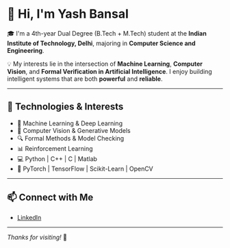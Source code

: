 # 👋 Hi, I'm Yash Bansal

🎓 I'm a 4th-year Dual Degree (B.Tech + M.Tech) student at the **Indian Institute of Technology, Delhi**, majoring in **Computer Science and Engineering**.

💡 My interests lie in the intersection of **Machine Learning**, **Computer Vision**, and **Formal Verification in Artificial Intelligence**. I enjoy building intelligent systems that are both **powerful** and **reliable**.

---

## 🔧 Technologies & Interests

- 🤖 Machine Learning & Deep Learning  
- 🧠 Computer Vision & Generative Models  
- 🔍 Formal Methods & Model Checking  
- 📊 Reinforcement Learning  
- 💻 Python | C++ | C | Matlab
- 🧰 PyTorch | TensorFlow | Scikit-Learn | OpenCV
 
<!-- 
---
## 📈 GitHub Stats

![GitHub Stats](https://github-readme-stats.vercel.app/api?username=bansal-yash&show_icons=true&locale=en)

![Top Languages](https://github-readme-stats.vercel.app/api/top-langs?username=bansal-yash&show_icons=true&locale=en&layout=compact)
-->
---

## 📫 Connect with Me

- [LinkedIn](https://www.linkedin.com/in/ban-yash/)

---

_Thanks for visiting!_ 🚀

